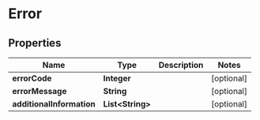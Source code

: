 
# Error

## Properties
Name | Type | Description | Notes
------------ | ------------- | ------------- | -------------
**errorCode** | **Integer** |  |  [optional]
**errorMessage** | **String** |  |  [optional]
**additionalInformation** | **List&lt;String&gt;** |  |  [optional]



